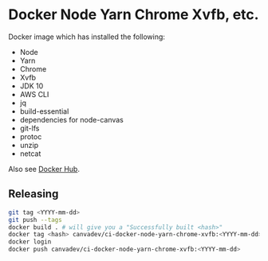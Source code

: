 Docker Node Yarn Chrome Xvfb, etc.
==================================

Docker image which has installed the following:
- Node
- Yarn
- Chrome
- Xvfb
- JDK 10
- AWS CLI
- jq
- build-essential
- dependencies for node-canvas
- git-lfs
- protoc
- unzip
- netcat

Also see [Docker Hub](https://hub.docker.com/r/canvadev/ci-docker-node-yarn-chrome-xvfb/).


## Releasing

```bash
git tag <YYYY-mm-dd>
git push --tags
docker build . # will give you a "Successfully built <hash>"
docker tag <hash> canvadev/ci-docker-node-yarn-chrome-xvfb:<YYYY-mm-dd>
docker login
docker push canvadev/ci-docker-node-yarn-chrome-xvfb:<YYYY-mm-dd>
```
